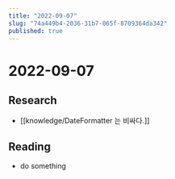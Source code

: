 ```yaml
---
title: "2022-09-07"
slug: "74a449b4-2036-31b7-065f-8709364da342"
published: true
---
```


# 2022-09-07

## Research

- [[knowledge/DateFormatter 는 비싸다.]]

## Reading

- do something